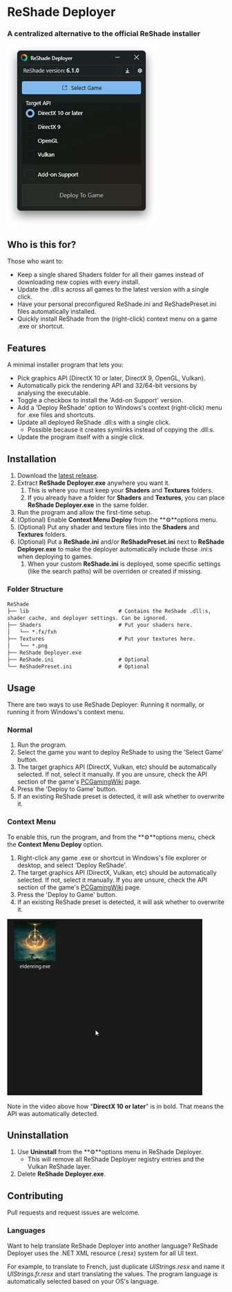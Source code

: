 ﻿# ReShade Deployer
### A centralized alternative to the official ReShade installer

![Main Window](Readme/MainWindow.png)

## Who is this for?
Those who want to:
- Keep a single shared Shaders folder for all their games instead of downloading new copies with every install.
- Update the .dll:s across all games to the latest version with a single click.
- Have your personal preconfigured ReShade.ini and ReShadePreset.ini files automatically installed.
- Quickly install ReShade from the (right-click) context menu on a game .exe or shortcut.

## Features
A minimal installer program that lets you:
- Pick graphics API (DirectX 10 or later, DirectX 9, OpenGL, Vulkan).
- Automatically pick the rendering API and 32/64-bit versions by analysing the executable.
- Toggle a checkbox to install the 'Add-on Support' version.
- Add a 'Deploy ReShade' option to Windows's context (right-click) menu for .exe files and shortcuts.
- Update all deployed ReShade .dll:s with a single click.
  - Possible because it creates symlinks instead of copying the .dll:s.
- Update the program itself with a single click.

## Installation
1. Download the [latest release](https://github.com/Jobus0/ReShade-Deployer/releases/latest).
2. Extract **ReShade Deployer.exe** anywhere you want it.
   1. This is where you must keep your **Shaders** and **Textures** folders.
   2. If you already have a folder for **Shaders** and **Textures**, you can place **ReShade Deployer.exe** in the same folder.
3. Run the program and allow the first-time setup.
4. (Optional) Enable **Context Menu Deploy** from the **⚙**options menu.
5. (Optional) Put any shader and texture files into the **Shaders** and **Textures** folders.
6. (Optional) Put a **ReShade.ini** and/or **ReShadePreset.ini** next to **ReShade Deployer.exe** to make the deployer automatically include those .ini:s when deploying to games.
   1. When your custom **ReShade.ini** is deployed, some specific settings (like the search paths) will be overriden or created if missing. 

### Folder Structure
```
ReShade
├── lib                             # Contains the ReShade .dll:s, shader cache, and deployer settings. Can be ignored.
├── Shaders                         # Put your shaders here.
│   └── *.fx/fxh
├── Textures                        # Put your textures here.
│   └── *.png
├── ReShade Deployer.exe
├── ReShade.ini                     # Optional
└── ReShadePreset.ini               # Optional
```

## Usage
There are two ways to use ReShade Deployer: Running it normally, or running it from Windows's context menu.

### Normal
1. Run the program.
2. Select the game you want to deploy ReShade to using the 'Select Game' button.
3. The target graphics API (DirectX, Vulkan, etc) should be automatically selected. If not, select it manually. If you are unsure, check the API section of the game's [PCGamingWiki](https://www.pcgamingwiki.com/wiki/Home) page.
4. Press the 'Deploy to Game' button.
5. If an existing ReShade preset is detected, it will ask whether to overwrite it.

### Context Menu
To enable this, run the program, and from the **⚙**options menu, check the **Context Menu Deploy** option.
1. Right-click any game .exe or shortcut in Windows's file explorer or desktop, and select 'Deploy ReShade'.
2. The target graphics API (DirectX, Vulkan, etc) should be automatically selected. If not, select it manually. If you are unsure, check the API section of the game's [PCGamingWiki](https://www.pcgamingwiki.com/wiki/Home) page.
3. Press the 'Deploy to Game' button.
4. If an existing ReShade preset is detected, it will ask whether to overwrite it.

![Main Window](Readme/Deployment.webp)

Note in the video above how "**DirectX 10 or later**" is in bold. That means the API was automatically detected.

## Uninstallation
1. Use **Uninstall** from the **⚙**options menu in ReShade Deployer.
    - This will remove all ReShade Deployer registry entries and the Vulkan ReShade layer.
2. Delete **ReShade Deployer.exe**.

## Contributing
Pull requests and request issues are welcome.

### Languages
Want to help translate ReShade Deployer into another language? ReShade Deployer uses the .NET XML resource (.resx) system for all UI text.

For example, to translate to French, just duplicate *UIStrings.resx* and name it *UIStrings.fr.resx* and start translating the values. The program language is automatically selected based on your OS's language.